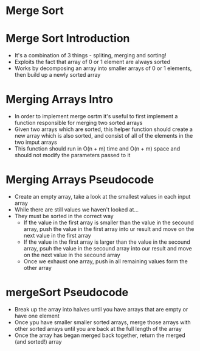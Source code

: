# Merge Sort

# Merge Sort Introduction

- It's a combination of 3 things - spliting, merging and sorting!
- Exploits the fact that array of 0 or 1 element are always sorted
- Works by decomposing an array into smaller arrays of 0 or 1 elements, then build up a newly sorted array

# Merging Arrays Intro

- In order to implement merge osrtm it's useful to first implement a function responsible for merging two sorted arrays
- Given two arrays which are sorted, this helper function should create a new array which is also sorted, and consist of all of the elements in the two imput arrays
- This function should run in O(n + m) time and O(n + m) space and should not modify the parameters passed to it

# Merging Arrays Pseudocode

- Create an empty array, take a look at the smallest values in each input array
- While there are still values we haven't looked at...
- They must be sorted in the correct way
  - If the value in the first array is smaller than the value in the secound array, push the value in the first array into ur result and move on the next value in the first array
  - If the value in the first array is larger than the value in the secound array, psuh the value in the secound array into our result and move on the next value in the secound array
  - Once we exhaust one array, push in all remaining values form the other array

# mergeSort Pseudocode

- Break up the array into halves until you have arrays that are empty or have one element
- Once ypu have smaller smaller sorted arrays, merge those arrays with other sorted arrays until you are back at the full length of the array
- Once the array has began merged back together, return the merged (and sorted!) array
